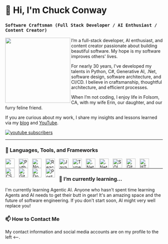 # 👋 Hi, I'm Chuck Conway

### `Software Craftsman (Full Stack Developer / AI Enthusiast / Content Creator)`

<img width="208px" align="left" src="https://chuckconway.com/images/chuck-studio.png" style="width:208px;" />

I’m a full-stack developer, AI enthusiast, and content creator passionate about building beautiful software. My hope is my software improves others' lives.

For nearly 30 years, I've developed my talents in Python, C#, Generative AI, .Net, software design, software architecture, and CI/CD. I believe in craftsmanship, thoughtful architecture, and efficient processes.

When I’m not coding, I enjoy life in Folsom, CA, with my wife Erin, our daughter, and our furry feline friend.

If you are curious about my work, I share my insights and lessons learned via my [blog](https://chuckconway.com) and [YouTube](https://www.youtube.com/@charlesconway?sub_confirmation=1).

<p align="left">
  <a href="https://www.youtube.com/@charlesconway?sub_confirmation=1"><img alt="youtube subscribers" title="Subscribe to my YouTube channel" src="https://img.shields.io/badge/-Subscribe-red?style=for-the-badge&logo=youtube&logoColor=white"/></a> 
</p>

---

### 🧰 Languages, Tools, and Frameworks


<img align="left" width="30px" style="padding-right:10px;" src="https://cdn.jsdelivr.net/gh/devicons/devicon@latest/icons/csharp/csharp-plain.svg" title="" />
<img align="left" alt="Python" width="30px" style="padding-right:10px;" src="https://cdn.jsdelivr.net/gh/devicons/devicon/icons/python/python-plain.svg" title="Python" />
<img align="left" alt="NodeJS" width="30px" style="padding-right:10px;" src="https://cdn.jsdelivr.net/gh/devicons/devicon/icons/nodejs/nodejs-original.svg" title="NodeJS" />
<img align="left" alt="React" width="30px" style="padding-right:10px;" src="https://cdn.jsdelivr.net/gh/devicons/devicon/icons/react/react-original.svg" title="React" />
<img align="left" alt="JavaScript" width="30px" style="padding-right:10px;" src="https://cdn.jsdelivr.net/gh/devicons/devicon/icons/javascript/javascript-plain.svg" title="JavaScript" />
<img align="left" alt="TypeScript" width="30px" style="padding-right:10px;" src="https://cdn.jsdelivr.net/gh/devicons/devicon/icons/typescript/typescript-plain.svg" title="TypeScript" />

<img align="left" alt=".Net Core" width="30px" style="padding-right:10px;" src="https://cdn.jsdelivr.net/gh/devicons/devicon@latest/icons/dotnetcore/dotnetcore-original.svg" title=".Net Core" />

<img align="left" alt=".Net Core" width="30px" style="padding-right:10px;" src="https://cdn.jsdelivr.net/gh/devicons/devicon@latest/icons/fastapi/fastapi-original.svg" title="FastAPI" />          
          
<img align="left" alt="SQL" width="30px" style="padding-right:10px;" src="https://cdn.jsdelivr.net/gh/devicons/devicon@latest/icons/azuresqldatabase/azuresqldatabase-original.svg" title="SQL" />
<img align="left" alt="Git" width="30px" style="padding-right:10px;" src="https://cdn.jsdelivr.net/gh/devicons/devicon/icons/git/git-original.svg" title="Git" />
<img align="left" alt="HTML" width="30px" style="padding-right:10px;" src="https://cdn.jsdelivr.net/gh/devicons/devicon/icons/html5/html5-plain.svg" title="HTML" />
<img align="left" alt="CSS" width="30px" style="padding-right:10px;" src="https://cdn.jsdelivr.net/gh/devicons/devicon/icons/css3/css3-plain.svg" title="CSS" />
<img align="left" alt="GitHub" width="30px" style="padding-right:10px;" src="https://cdn.jsdelivr.net/gh/devicons/devicon/icons/github/github-original.svg" title="GitHub" />

<img align="left" alt="Docker" width="30px" style="padding-right:10px;" src="https://cdn.jsdelivr.net/gh/devicons/devicon@latest/icons/docker/docker-original.svg" title="Docker" />

<img align="left" alt="Postgres" width="30px" style="padding-right:10px;" src="https://cdn.jsdelivr.net/gh/devicons/devicon@latest/icons/postgresql/postgresql-plain.svg" title="Postgres" />
          
<br />

---

### 🌱 I’m currently learning...
I'm currently learning Agentic AI. Anyone who hasn't spent time learning Agents and AI needs to get their butt in gear! It's an amazing space and the future of software engineering. If you don't start soon, AI might very well replace you!

### 📫 How to Contact Me
My contact information and social media accounts are on my profile to the left <--.




<!---
chuckconway/chuckconway is a ✨ special ✨ repository because its `README.md` (this file) appears on your GitHub profile.
You can click the Preview link to take a look at your changes.
--->
